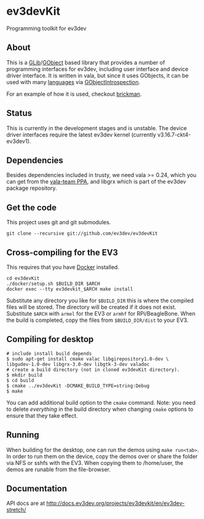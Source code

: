 # ev3devKit

Programming toolkit for ev3dev

## About

This is a [GLib]/[GObject] based library that provides a number of programming
interfaces for ev3dev, including user interface and device driver interface.
It is written in vala, but since it uses GObjects, it can be used with many
[languages] via [GObjectIntrospection].

For an example of how it is used, checkout [brickman].

## Status

This is currently in the development stages and is unstable. The device driver
interfaces require the latest ev3dev kernel (currently v3.16.7-ckt4-ev3dev1).

## Dependencies

Besides dependencies included in trusty, we need vala >= 0.24, which you can get
from the [vala-team PPA](https://launchpad.net/~vala-team/+archive/ubuntu/ppa),
and libgrx which is part of the ev3dev package repository.


## Get the code

This project uses git and git submodules.

    git clone --recursive git://github.com/ev3dev/ev3devKit


## Cross-compiling for the EV3

This requires that you have [Docker](https://www.docker.com) installed.

    cd ev3devKit
    ./docker/setup.sh $BUILD_DIR $ARCH
    docker exec --tty ev3devkit_$ARCH make install

Substitute any directory you like for `$BUILD_DIR` this is where the compiled
files will be stored. The directory will be created if it does not exist.
Substitute `$ARCH` with `armel` for the EV3 or `armhf` for RPi/BeagleBone.
When the build is completed, copy the files from `$BUILD_DIR/dist` to your EV3.


## Compiling for desktop

    # include install build depends
    $ sudo apt-get install cmake valac libgirepository1.0-dev \
    libgudev-1.0-dev libgrx-3.0-dev libgtk-3-dev valadoc
    # create a build directory (not in cloned ev3devKit directory).
    $ mkdir build
    $ cd build
    $ cmake ../ev3devKit -DCMAKE_BUILD_TYPE=string:Debug
    $ make
    
You can add additional build option to the `cmake` command. Note: you need to
delete *everything* in the build directory when changing `cmake` options to
ensure that they take effect.


## Running

When building for the desktop, one can run the demos using `make run<tab>`. In
order to run them on the device, copy the demos over or share the folder via NFS
or sshfs with the EV3. When copying them to /home/user, the demos are runable
from the file-browser.

## Documentation
API docs are at http://docs.ev3dev.org/projects/ev3devkit/en/ev3dev-stretch/

[GLib]: https://developer.gnome.org/glib/stable/index.html
[GObject]: https://developer.gnome.org/gobject/stable/index.html
[languages]: https://wiki.gnome.org/Projects/GObjectIntrospection/Users
[GObjectIntrospection]: https://wiki.gnome.org/Projects/GObjectIntrospection
[brickman]: https://github.com/ev3dev/brickman
[brickstrap]: https://github.com/ev3dev/ev3dev/wiki/Using-brickstrap-to-cross-compile-and-debug


